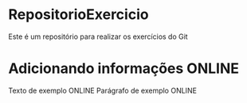 # RepositorioExercicio
Este é um repositório para realizar os exercícios do Git

# Adicionando informações ONLINE
Texto de exemplo ONLINE
Parágrafo de exemplo ONLINE
